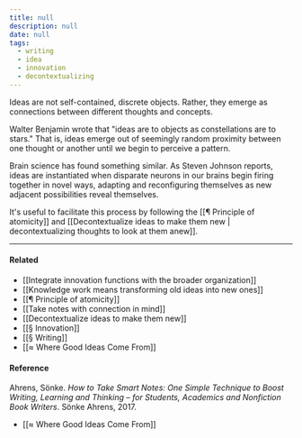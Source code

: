 ```yaml
---
title: null
description: null
date: null
tags:
  - writing
  - idea
  - innovation
  - decontextualizing
---
```


Ideas are not self-contained, discrete objects. Rather, they emerge as connections between different thoughts and concepts.

Walter Benjamin wrote that "ideas are to objects as constellations are to stars." That is, ideas emerge out of seemingly random proximity between one thought or another until we begin to perceive a pattern.

Brain science has found something similar. As Steven Johnson reports, ideas are instantiated when disparate neurons in our brains begin firing together in novel ways, adapting and reconfiguring themselves as new adjacent possibilities reveal themselves.

It's useful to facilitate this process by following the [[¶ Principle of atomicity]] and [[Decontextualize ideas to make them new | decontextualizing thoughts to look at them anew]].

---

#### Related

- [[Integrate innovation functions with the broader organization]]
- [[Knowledge work means transforming old ideas into new ones]]
- [[¶ Principle of atomicity]]
- [[Take notes with connection in mind]]
- [[Decontextualize ideas to make them new]]
- [[§ Innovation]]
- [[§ Writing]]
- [[≈ Where Good Ideas Come From]]

#### Reference

Ahrens, Sönke. _How to Take Smart Notes: One Simple Technique to Boost Writing, Learning and Thinking – for Students, Academics and Nonfiction Book Writers_. Sönke Ahrens, 2017.

- [[≈ Where Good Ideas Come From]]
